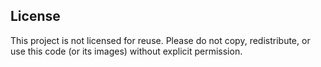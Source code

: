 ## License

This project is not licensed for reuse. Please do not copy, redistribute, or use this code (or its images) without explicit permission.
